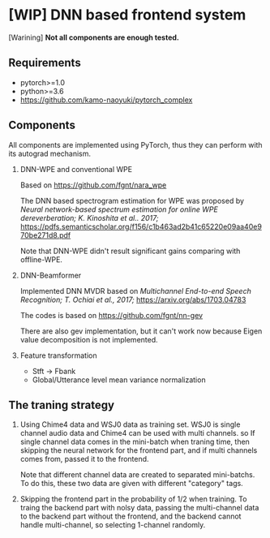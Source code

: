 # [WIP] DNN based frontend system

[Warining] **Not all components are enough tested.**

## Requirements

- pytorch>=1.0
- python>=3.6
- https://github.com/kamo-naoyuki/pytorch_complex


## Components
All components are implemented using PyTorch, thus they can perform with its autograd mechanism.

1. DNN-WPE and conventional WPE

    Based on https://github.com/fgnt/nara_wpe

    The DNN based spectrogram estimation for WPE was proposed by
    *Neural network-based spectrum estimation for online WPE dereverberation; K. Kinoshita et al.. 2017;*
    https://pdfs.semanticscholar.org/f156/c1b463ad2b41c65220e09aa40e970be271d8.pdf

    Note that DNN-WPE didn't result significant gains comparing with offline-WPE.

1. DNN-Beamformer

    Implemented DNN MVDR based on
    *Multichannel End-to-end Speech Recognition; T. Ochiai et al., 2017;*
    https://arxiv.org/abs/1703.04783

    The codes is based on https://github.com/fgnt/nn-gev

    There are also gev implementation, but it can't work now
    because Eigen value decomposition is not implemented.

1. Feature transformation
    - Stft -> Fbank
    - Global/Utterance level mean variance normalization


## The traning strategy

1. Using Chime4 data and WSJ0 data as training set.
    WSJ0 is single channel audio data and Chime4 can be used with multi channels.
    so If single channel data comes in the mini-batch when traning time,
    then skipping the neural network for the frontend part,
    and if multi channels comes from, passed it to the frontend.

    Note that different channel data are created to separated mini-batchs.
    To do this, these two data are given with different "category" tags.
1. Skipping the frontend part in the probability of 1/2 when training.
    To traing the backend part with nolsy data,
    passing the multi-channel data to the backend part without the frontend,
    and the backend cannot handle multi-channel, so selecting 1-channel randomly.
